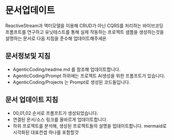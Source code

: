 # 문서업데이트

ReactiveStream과 액터모델을 이용해 CRUD가 아닌 CQRS를 처리하는 바이브코딩 프롬프트를 연구하고
유닛테스트를 통해 실제 작동하는 프로젝트 샘플을 생성하는것을 설명하는 문서로 다음 지침을 준수해 업데이트해주세욘

## 문서정보및 지침
- AgenticCoding/readme.md 를 참조해 업데이트합니다.
- AgenticCoding/Prompt 하위에는 프로젝트 AI생성을 위한 프롬프트가 있습니다.
- AgenticCoding/Projects 는 Prompt로 생성된 코드들입니다.

## 문서 업데이트  지침
- 00,01,02 순서로 프롬프트가 생성되었습니다.
- 연결된 문서/소스 링크를 올바르게 업데이트합니다.
- 하위 프로젝트를 분석해, 생성된 프로젝트들의 설명을 업데이트합니다. mermaid로 시각화된 대표컨셉 하나를 포함할것


